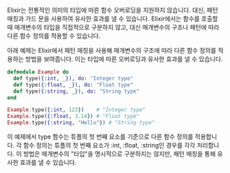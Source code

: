 Elixir는 전통적인 의미의 타입에 따른 함수 오버로딩을 지원하지 않습니다. 대신, 패턴 매칭과 가드 문을 사용하여 유사한 효과를 낼 수 있습니다. Elixir에서는 함수를 호출할 때 매개변수의 타입을 직접적으로 구분하지 않고, 대신 매개변수의 구조나 패턴에 따라 다른 함수 정의를 적용할 수 있습니다.

아래 예제는 Elixir에서 패턴 매칭을 사용해 매개변수의 구조에 따라 다른 함수 정의를 적용하는 방법을 보여줍니다. 이는 타입에 따른 오버로딩과 유사한 효과를 낼 수 있습니다.


```elixir
defmodule Example do
  def type({:int, _}), do: "Integer type"
  def type({:float, _}), do: "Float type"
  def type({:string, _}), do: "String type"
end

Example.type({:int, 123})    # "Integer type"
Example.type({:float, 3.14}) # "Float type"
Example.type({:string, "Hello"}) # "String type"
```

이 예제에서 type 함수는 튜플의 첫 번째 요소를 기준으로 다른 함수 정의를 적용합니다. 각 함수 정의는 튜플의 첫 번째 요소가 :int, :float, :string인 경우를 각각 처리합니다. 이 방법은 매개변수의 "타입"을 명시적으로 구분하지는 않지만, 패턴 매칭을 통해 유사한 효과를 낼 수 있습니다.